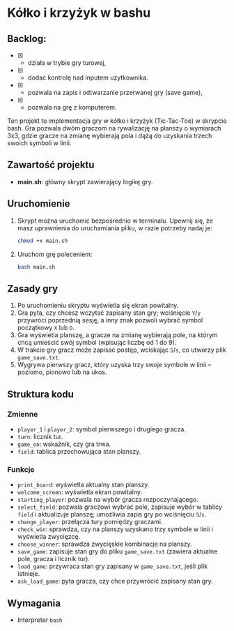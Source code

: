 # Kółko i krzyżyk w bashu
## Backlog:
- [x] - działa w trybie gry turowej,
- [x] - dodać kontrolę nad inputem użytkownika.
- [x] - pozwala na zapis i odtwarzanie przerwanej gry (save game),
- [x] - pozwala na grę z komputerem.

Ten projekt to implementacja gry w kółko i krzyżyk (Tic-Tac-Toe) w skrypcie bash. Gra pozwala dwóm graczom na rywalizację na planszy o wymiarach 3x3, gdzie gracze na zmianę wybierają pola i dążą do uzyskania trzech swoich symboli w linii.

## Zawartość projektu
- **main.sh**: główny skrypt zawierający logikę gry.

## Uruchomienie
1. Skrypt można uruchomić bezpośrednio w terminalu. Upewnij się, że masz uprawnienia do uruchamiania pliku, w razie potrzeby nadaj je:
   ```bash
   chmod +x main.sh
   ```
2. Uruchom grę poleceniem:
   ```bash
   bash main.sh
   ```

## Zasady gry
1. Po uruchomieniu skryptu wyświetla się ekran powitalny.
2. Gra pyta, czy chcesz wczytać zapisany stan gry; wciśnięcie `Y`/`y` przywróci poprzednią sesję, a inny znak pozwoli wybrać symbol początkowy `X` lub `O`.
3. Gra wyświetla planszę, a gracze na zmianę wybierają pole, na którym chcą umieścić swój symbol (wpisując liczbę od 1 do 9).
4. W trakcie gry gracz może zapisać postęp, wciskając `S`/`s`, co utworzy plik `game_save.txt`.
5. Wygrywa pierwszy gracz, który uzyska trzy swoje symbole w linii – poziomo, pionowo lub na ukos.

## Struktura kodu

### Zmienne
- `player_1` i `player_2`: symbol pierwszego i drugiego gracza.
- `turn`: licznik tur.
- `game_on`: wskaźnik, czy gra trwa.
- `field`: tablica przechowująca stan planszy.

### Funkcje
- `print_board`: wyświetla aktualny stan planszy.
- `welcome_screen`: wyświetla ekran powitalny.
- `starting_player`: pozwala na wybór gracza rozpoczynającego.
- `select_field`: pozwala graczowi wybrać pole, zapisuje wybór w tablicy `field` i aktualizuje planszę; umożliwia zapis gry po wciśnięciu `S`/`s`.
- `change_player`: przełącza tury pomiędzy graczami.
- `check_win`: sprawdza, czy na planszy uzyskano trzy symbole w linii i wyświetla zwycięzcę.
- `choose_winner`: sprawdza zwycięskie kombinacje na planszy.
- `save_game`: zapisuje stan gry do pliku `game_save.txt` (zawiera aktualne pole, gracza i licznik tur).
- `load_game`: przywraca stan gry zapisany w `game_save.txt`, jeśli plik istnieje.
- `ask_load_game`: pyta gracza, czy chce przywrócić zapisany stan gry.

## Wymagania
- Interpreter `bash`